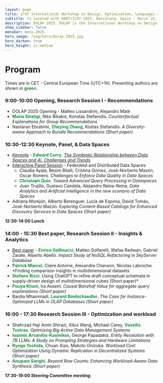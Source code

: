 ```yaml
---
layout: page
title: 27th International Workshop on Design, Optimization, Languages and Analytical Processing of Big Data
subtitle: Co-located with EDBT/ICDT 2025, Barcelona, Spain - March 25, 2025
description: DOLAP 2025. DOLAP is the International Workshop on Design, Optimization, Languages and Analytical Processing of Big Data. The 26th edition of the workshop is co-located with the EDBT/ICDT 2025 conference and takes place in Barcelona, Spain, on March 25, 2025. This page presents the scheduled program of DOLAP 2025.
show_sidebar: false
menubar: menu-2025
hero_image: /img/hero/dolap-2025.jpg
hero_darken: true
hero_height: is-medium
---
```



# Program

Times are in CET - Central European Time (UTC+1h). Presenting authors are shown in <span style="color:#093"><b>green</b></span>.


### 9:00-10:00 **Opening, Research Session I - Recommendations**

- DOLAP 2025 Opening - Matteo Lissandrini, Alejandro Maté
- <span style="color:#093"><b>Maria Stratigi</b></span>, Niks Bikakis, Konstas Stefanidis. *Counterfactual Explanations for Group Recommendations*
- Nastaran Ebrahimi, <span style="color:#093"><b>Zheying Zhang</b></span>, Kostas Stefanidis. *A Diversity-aware Approach to Bundle Recommendations (Short paper)*

### 10:30-12:30 **Keynote, Panel, & Data Spaces**

- <u>Keynote</u> - <span style="color:#093"><b>Edward Curry</b></span>. [*The Symbiotic Relationship between Data Spaces and AI. Challenges and Trends*](keynote)
- <u>Interactive Panel Session</u> - Federated and Distributed Data Spaces
  - Claudia Ayala, Besim Bilalli, Cristina Gómez, José-Norberto Mazón, Oscar Romero. *Challenges to Enforce Data Quality in Data Spaces*
  - <span style="color:#093"><b>Christoph Quix</b></span>. *Toward Advanced Query Processing in Dataspaces*
  - Juan Trujillo, Gustavo Candela, Alejandro Reina-Reina. *Data Analytics and Artificial Intelligence in the new scenario of Data Spaces*   
- Adriana Morejón, Alberto Berenguer, Lucía de Espona, David Tomás, José-Norberto Mazón. *Exploring Content-Based Catalogs for Enhanced Discovery Services in Data Spaces (Short paper)*

**12:30-14:00 Lunch**

### 14:00 - 15:30 **Best paper, Research Session II - Insights & Analytics**

- <u>Best paper</u> - <span style="color:#093"><b>Enrico Gallinucci</b></span>, Matteo Golfarelli, Wafaa Radwan, Gabriel Zarate, Alberto Abelló. *Impact Study of NoSQL Refactoring in SkyServer Database*
- <span style="color:#093"><b>Patrick Marcel</b></span>, Claire Antoine, Alexandre Chanson, Nicolas Labroche. *Finding comparison insights in multidimensional datasets
- <span style="color:#093"><b>Stefano Rizzi</b></span>. Using ChatGPT to refine draft conceptual schemata in supply-driven design of multidimensional cubes (Short paper)*
- <span style="color:#093"><b>Pouya Khani</b></span>, Ira Assent. *Causal Banzhaf Value for aggregate query explanations (Short paper)*
- Bardia Mhammadi, <span style="color:#093"><b>Laurent Bindschaedler</b></span>. *The Case for Instance-Optimized LLMs in OLAP Databases (Short paper)*

### 16:00 - 17:30 **Research Session III - Optimization and workload**

- Shahrzad Haji Amin Shirazi, Xikui Wang, Michael Carey, <span style="color:#093"><b>Vassilis Tsotras</b></span>. *Optimizing Big Active Data Management Systems*
- <span style="color:#093"><b>Ioannis Arvanitis-Kasinikos</b></span>, George Papadakis. *Entity Resolution with 7B LLMs: A Study on Prompting Strategies and Hardware Limitations*
- <span style="color:#093"><b>Ryoga Yoshida</b></span>, Chuan Xiao, Makoto Onizuka. *Workload Cost Optimization Using Dynamic Replication in Decentralized Systems (Short paper)*
- <span style="color:#093"><b>Anupam Sanghi</b></span>. *Beyond Row Counts: Enhancing Workload-Aware Data Synthesis (Short paper)*

**17:30-19:00 *Steering Committee meeting*.**

